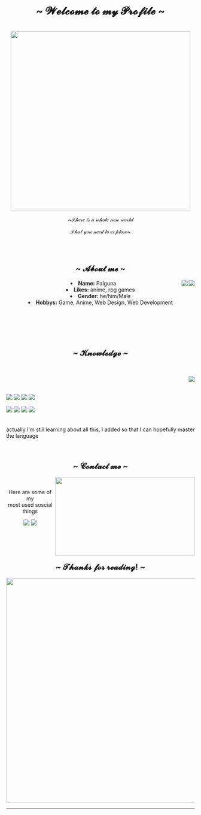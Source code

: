 <body>
  <center>
<h1 align="center">~  𝓦𝓮𝓵𝓬𝓸𝓶𝓮 𝓽𝓸 𝓶𝔂 𝓟𝓻𝓸𝓯𝓲𝓵𝓮  ~</h1>
<br>
    
<div align="center">
  <img src="https://media4.giphy.com/media/v1.Y2lkPTc5MGI3NjExOWZoeWdpOTc4NmF6Y3lqNmFzZmp6MDFiOG5rcHV2YTgxOGZ4YTNkNCZlcD12MV9pbnRlcm5hbF9naWZfYnlfaWQmY3Q9Zw/CYyzXsZ8ZfCoOSXnbV/giphy.gif" autoplay="on" width="480" height="480" frameBorder="0" class="giphy-embed"></img>
  <br>
  <p>~𝒯𝒽𝑒𝓇𝑒 𝒾𝓈 𝒶 𝓌𝒽𝑜𝓁𝑒 𝓃𝑒𝓌 𝓌𝑜𝓇𝓁𝒹</p>
  <p>𝒯𝒽𝒶𝓉 𝓎𝑜𝓊 𝓃𝑒𝑒𝒹 𝓉𝑜 𝑒𝓍𝓅𝓁𝑜𝓇𝑒~</p>
  <br>
  <br>
</div>
    <div align="center">
<!-- <img src="https://i.imgur.com/jx17oHT.gif"> -->
      </div>
<div>
<h2 align="center"> ~ 𝓐𝓫𝓸𝓾𝓽 𝓶𝓮 ~ </h2>
  <div align="center">
<img src="https://64.media.tumblr.com/e1f1c97123ae217eb731500e502e0083/tumblr_n9dxcikmIU1qc9zfzo7_r1_250.gif" align="right">
<img src="https://imgur.com/vDc4vmL.gif" align="right">
  </div>
<li>
 <b>Name:</b> Palguna 
</li>
<li>
<b>Likes:</b> anime, rpg games
</li>
<li>
<b>Gender:</b> he/him/Male 
</li>
<li>
<b>Hobbys:</b> Game, Anime, Web Design, Web Development
</li>
<br><br><br>
</div>
<div>
  <br>
  <br>
<h2 align="center">~  𝓚𝓷𝓸𝔀𝓵𝓮𝓭𝓰𝓮  ~</h2>
 <br>
<p>
  <div align="center">
<img src="https://i.pinimg.com/originals/8d/4b/77/8d4b77c44b7a68c0fd609411e2c0ec3c.gif" align="right">
  </div>
</div>
<div>
  <br>
  <br>
  <p align="left">
    <img src="https://img.shields.io/badge/html5%20-%23E34F26.svg?&style=for-the-badge&logo=html5&logoColor=white"/> <img src="https://img.shields.io/badge/css3%20-%231572B6.svg?&style=for-the-badge&logo=css3&logoColor=white"/> <img src="https://img.shields.io/badge/javascript%20-%23323330.svg?&style=for-the-badge&logo=javascript&logoColor=%23F7DF1E"/> <img src="https://img.shields.io/badge/Bootstrap-563D7C?style=for-the-badge&logo=bootstrap&logoColor=white"/> 
    <br>
  </p>

<p align="left">
 <img src="https://img.shields.io/badge/node.js%20-%2343853D.svg?&style=for-the-badge&logo=node.js&logoColor=white"/> <img src="https://img.shields.io/badge/-React-61DBFB?style=for-the-badge&labelColor=black&logo=react&logoColor=61DBFB"/> <img src="https://img.shields.io/badge/Visual_Studio-0078d7?style=for-the-badge&logo=visual%20studio&logoColor=white"/> <img src="https://img.shields.io/badge/laravel-%23FF2D20.svg?style=for-the-badge&logo=laravel&logoColor=white"/> <br><br>
<br>
  actually I'm still learning about all this, I added so that I can hopefully master the language
</p>
<br>
<h2 align="center"> ~ 𝓒𝓸𝓷𝓽𝓪𝓬𝓽 𝓶𝓮 ~ </h2>
  <div align="center">
<img src="https://i.imgur.com/KXx0cCx.gif" align="right" width="373.5px" height="208.5px">
  </div>
<br>
<p align="center">Here are some of my <br> most used soscial things </p>
<p align="center"><a href="https://www.instagram.com/palguna._28/" target="_blank"><img src="https://img.shields.io/badge/Instagram-%23E4405F.svg?style=for-the-badge&logo=Instagram&logoColor=white"/></a> <a href="https://discord.com/channels/me" target="_blank"><img src="https://img.shields.io/badge/Nana%20-%237289DA.svg?&style=for-the-badge&logo=discord&logoColor=white"/></a></p>
</div>
<br>
<br>
<br>
<div>
<h2 align="center"> ~ 𝓣𝓱𝓪𝓷𝓴𝓼 𝓯𝓸𝓻 𝓻𝓮𝓪𝓭𝓲𝓷𝓰! ~ </h2>
<div align="center">
<img src="https://imgur.com/mqc5eKX.gif" width="600px" height="auto">
</div>
<hr>
</div>
</div>
    </center>
</body>
